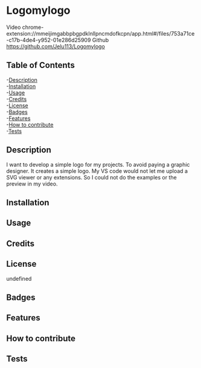 # Logomylogo 
 Video  chrome-extension://mmeijimgabbpbgpdklnllpncmdofkcpn/app.html#/files/753a71ce-c17b-4de4-y952-01e286d25909
 Github  https://github.com/Jelu113/Logomylogo

 
 ## Table of Contents
-[Description](#description)  
-[Installation](#installation)  
-[Usage](#usage)  
-[Credits](#credits)  
-[License](#license)  
-[Badges](#badges)  
-[Features](#features)  
-[How to contribute](#contribute)  
-[Tests](#tests)  

 ## Description
 
 I want to develop a simple logo for my projects.
 To avoid paying a graphic designer.
 It creates a simple logo.  My VS code would not let me upload a SVG viewer or any extensions. So I could not do the examples or the preview in my video. 
 
 
 
 

## Installation

## Usage

## Credits

## License
undefined
## Badges
## Features

## How to contribute

## Tests

